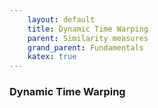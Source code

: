 ```yaml
---
    layout: default
    title: Dynamic Time Warping
    parent: Similarity measures
    grand_parent: Fundamentals
    katex: true
---
```

### Dynamic Time Warping